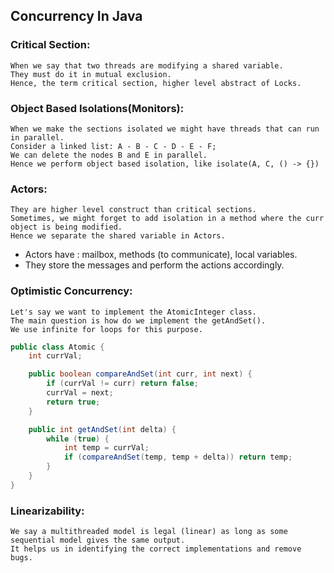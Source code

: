 ## Concurrency In Java

### Critical Section:

    When we say that two threads are modifying a shared variable.
    They must do it in mutual exclusion.
    Hence, the term critical section, higher level abstract of Locks.

### Object Based Isolations(Monitors):

    When we make the sections isolated we might have threads that can run in parallel.
    Consider a linked list: A - B - C - D - E - F;
    We can delete the nodes B and E in parallel.
    Hence we perform object based isolation, like isolate(A, C, () -> {})

### Actors:

    They are higher level construct than critical sections.
    Sometimes, we might forget to add isolation in a method where the curr object is being modified.
    Hence we separate the shared variable in Actors.

* Actors have : mailbox, methods (to communicate), local variables.
* They store the messages and perform the actions accordingly.

### Optimistic Concurrency:

    Let's say we want to implement the AtomicInteger class.
    The main question is how do we implement the getAndSet().
    We use infinite for loops for this purpose.

```java
public class Atomic {
    int currVal;

    public boolean compareAndSet(int curr, int next) {
        if (currVal != curr) return false;
        currVal = next;
        return true;
    }

    public int getAndSet(int delta) {
        while (true) {
            int temp = currVal;
            if (compareAndSet(temp, temp + delta)) return temp;
        }
    }
}
```

### Linearizability:

    We say a multithreaded model is legal (linear) as long as some sequential model gives the same output.
    It helps us in identifying the correct implementations and remove bugs.
